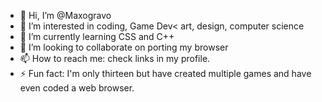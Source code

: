 - 👋 Hi, I’m @Maxogravo
- 👀 I’m interested in coding, Game Dev< art, design, computer science
- 🌱 I’m currently learning CSS and C++
- 💞️ I’m looking to collaborate on porting my browser
- 📫 How to reach me: check links in my profile.
- ⚡ Fun fact: I'm only thirteen but have created multiple games and have even coded a web browser.

